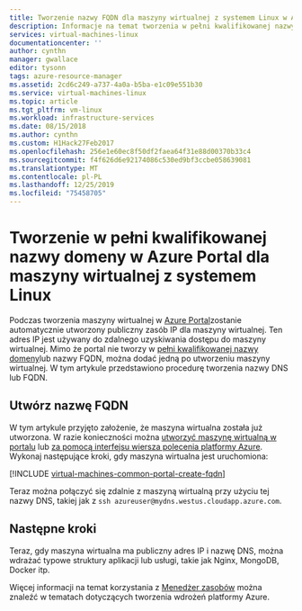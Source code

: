 ```yaml
---
title: Tworzenie nazwy FQDN dla maszyny wirtualnej z systemem Linux w Azure Portal
description: Informacje na temat tworzenia w pełni kwalifikowanej nazwy domeny lub nazwy FQDN dla Menedżer zasobów maszyny wirtualnej opartej na Azure Portal.
services: virtual-machines-linux
documentationcenter: ''
author: cynthn
manager: gwallace
editor: tysonn
tags: azure-resource-manager
ms.assetid: 2cd6c249-a737-4a0a-b5ba-e1c09e551b30
ms.service: virtual-machines-linux
ms.topic: article
ms.tgt_pltfrm: vm-linux
ms.workload: infrastructure-services
ms.date: 08/15/2018
ms.author: cynthn
ms.custom: H1Hack27Feb2017
ms.openlocfilehash: 256e1e60ec8f50df2faea64f31e88d00370b33c4
ms.sourcegitcommit: f4f626d6e92174086c530ed9bf3ccbe058639081
ms.translationtype: MT
ms.contentlocale: pl-PL
ms.lasthandoff: 12/25/2019
ms.locfileid: "75458705"
---
```

# <a name="create-a-fully-qualified-domain-name-in-the-azure-portal-for-a-linux-vm"></a>Tworzenie w pełni kwalifikowanej nazwy domeny w Azure Portal dla maszyny wirtualnej z systemem Linux

Podczas tworzenia maszyny wirtualnej w [Azure Portal](https://portal.azure.com)zostanie automatycznie utworzony publiczny zasób IP dla maszyny wirtualnej. Ten adres IP jest używany do zdalnego uzyskiwania dostępu do maszyny wirtualnej. Mimo że portal nie tworzy w [pełni kwalifikowanej nazwy domeny](https://en.wikipedia.org/wiki/Fully_qualified_domain_name)lub nazwy FQDN, można dodać jedną po utworzeniu maszyny wirtualnej. W tym artykule przedstawiono procedurę tworzenia nazwy DNS lub FQDN.

## <a name="create-a-fqdn"></a>Utwórz nazwę FQDN
W tym artykule przyjęto założenie, że maszyna wirtualna została już utworzona. W razie konieczności można [utworzyć maszynę wirtualną w portalu](quick-create-portal.md) lub [za pomocą interfejsu wiersza polecenia platformy Azure](quick-create-cli.md). Wykonaj następujące kroki, gdy maszyna wirtualna jest uruchomiona:

[!INCLUDE [virtual-machines-common-portal-create-fqdn](../../../includes/virtual-machines-common-portal-create-fqdn.md)]

Teraz można połączyć się zdalnie z maszyną wirtualną przy użyciu tej nazwy DNS, takiej jak z `ssh azureuser@mydns.westus.cloudapp.azure.com`.

## <a name="next-steps"></a>Następne kroki
Teraz, gdy maszyna wirtualna ma publiczny adres IP i nazwę DNS, można wdrażać typowe struktury aplikacji lub usługi, takie jak Nginx, MongoDB, Docker itp.

Więcej informacji na temat korzystania z [Menedżer zasobów](../../azure-resource-manager/management/overview.md) można znaleźć w tematach dotyczących tworzenia wdrożeń platformy Azure.

